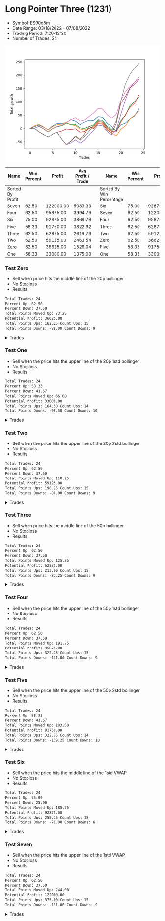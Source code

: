 # Long Pointer Three (1231) 
- Symbol: ES90d5m
- Date Range: 03/18/2022 - 07/08/2022
- Trading Period: 7:20-12:30
- Number of Trades: 24

![Plot](LongPointerThree(1231)ES90d5m.png)

| Name | Win Percent | Profit | Avg Profit / Trade |     | Name | Win Percent | Profit | Avg Profit / Trade |
| ---- | ----------- | ------ | ------------------ | --- | ---- | ----------- | ------ | ------------------ |
| Sorted By <br> Profit | | | | | Sorted By <br> Win Percentage ||||
| Seven | 62.50 | 122000.00 | 5083.33 |     | Six | 75.00 | 92875.00 | 3869.79 |
| Four | 62.50 | 95875.00 | 3994.79 |     | Seven | 62.50 | 122000.00 | 5083.33 |
| Six | 75.00 | 92875.00 | 3869.79 |     | Four | 62.50 | 95875.00 | 3994.79 |
| Five | 58.33 | 91750.00 | 3822.92 |     | Three | 62.50 | 62875.00 | 2619.79 |
| Three | 62.50 | 62875.00 | 2619.79 |     | Two | 62.50 | 59125.00 | 2463.54 |
| Two | 62.50 | 59125.00 | 2463.54 |     | Zero | 62.50 | 36625.00 | 1526.04 |
| Zero | 62.50 | 36625.00 | 1526.04 |     | Five | 58.33 | 91750.00 | 3822.92 |
| One | 58.33 | 33000.00 | 1375.00 |     | One | 58.33 | 33000.00 | 1375.00 |

### Test Zero
* Sell when price hits the middle line of the 20p bollinger
* No Stoploss
* Results:
```
Total Trades: 24
Percent Up: 62.50
Percent Down: 37.50
Total Points Moved Up: 73.25
Potential Profit: 36625.00
Total Points Ups: 162.25 Count Ups: 15
Total Points Downs: -89.00 Count Downs: 9
```

<details><summary>Trades</summary>

<code>In: 2022-03-23 10:50:00		Out: 2022-03-23 11:28:15		Total Position Time: 38:15		Total Move Up: 7.25		Total to Date: 7.25</code> <br />
<code>In: 2022-03-30 08:30:00		Out: 2022-03-30 09:00:30		Total Position Time: 30:30		Total Move Up: 6.25		Total to Date: 13.50</code> <br />
<code>In: 2022-03-30 10:45:00		Out: 2022-03-30 12:47:25		Total Position Time: 122:25		Total Move Up: -8.00		Total to Date: 5.50</code> <br />
<code>In: 2022-03-30 10:50:00		Out: 2022-03-30 12:47:25		Total Position Time: 117:25		Total Move Up: -9.50		Total to Date: -4.00</code> <br />
<code>In: 2022-03-30 12:25:00		Out: 2022-03-30 12:47:25		Total Position Time: 22:25		Total Move Up: 14.50		Total to Date: 10.50</code> <br />
<code>In: 2022-03-30 12:30:00		Out: 2022-03-30 12:47:25		Total Position Time: 17:25		Total Move Up: 8.50		Total to Date: 19.00</code> <br />
<code>In: 2022-03-31 09:40:00		Out: 2022-03-31 10:31:10		Total Position Time: 51:10		Total Move Up: 0.75		Total to Date: 19.75</code> <br />
<code>In: 2022-03-31 11:25:00		Out: 2022-03-31 11:59:20		Total Position Time: 34:20		Total Move Up: 2.50		Total to Date: 22.25</code> <br />
<code>In: 2022-04-01 07:30:00		Out: 2022-04-01 07:53:00		Total Position Time: 23:00		Total Move Up: 11.00		Total to Date: 33.25</code> <br />
<code>In: 2022-04-01 08:50:00		Out: 2022-04-01 10:36:15		Total Position Time: 106:15		Total Move Up: -5.50		Total to Date: 27.75</code> <br />
<code>In: 2022-04-05 12:20:00		Out: 2022-04-05 12:50:00		Total Position Time: 30:00		Total Move Up: -12.50		Total to Date: 15.25</code> <br />
<code>In: 2022-04-07 07:55:00		Out: 2022-04-07 08:01:10		Total Position Time: 06:10		Total Move Up: 8.50		Total to Date: 23.75</code> <br />
<code>In: 2022-04-07 08:35:00		Out: 2022-04-07 09:10:45		Total Position Time: 35:45		Total Move Up: 7.25		Total to Date: 31.00</code> <br />
<code>In: 2022-04-18 08:55:00		Out: 2022-04-18 09:55:05		Total Position Time: 60:05		Total Move Up: -1.00		Total to Date: 30.00</code> <br />
<code>In: 2022-04-20 12:00:00		Out: 2022-04-20 12:25:05		Total Position Time: 25:05		Total Move Up: 14.25		Total to Date: 44.25</code> <br />
<code>In: 2022-04-27 12:25:00		Out: 2022-04-27 12:50:00		Total Position Time: 25:00		Total Move Up: -2.50		Total to Date: 41.75</code> <br />
<code>In: 2022-04-29 11:55:00		Out: 2022-04-29 12:50:00		Total Position Time: 55:00		Total Move Up: -21.75		Total to Date: 20.00</code> <br />
<code>In: 2022-04-29 12:15:00		Out: 2022-04-29 12:50:00		Total Position Time: 35:00		Total Move Up: -12.25		Total to Date: 7.75</code> <br />
<code>In: 2022-05-02 10:10:00		Out: 2022-05-02 11:53:40		Total Position Time: 103:40		Total Move Up: -16.00		Total to Date: -8.25</code> <br />
<code>In: 2022-05-02 11:45:00		Out: 2022-05-02 11:53:40		Total Position Time: 08:40		Total Move Up: 22.25		Total to Date: 14.00</code> <br />
<code>In: 2022-05-10 08:15:00		Out: 2022-05-10 09:46:10		Total Position Time: 91:10		Total Move Up: 6.25		Total to Date: 20.25</code> <br />
<code>In: 2022-05-13 11:15:00		Out: 2022-05-13 11:51:50		Total Position Time: 36:50		Total Move Up: 16.00		Total to Date: 36.25</code> <br />
<code>In: 2022-06-29 09:35:00		Out: 2022-06-29 10:01:50		Total Position Time: 26:50		Total Move Up: 9.75		Total to Date: 46.00</code> <br />
<code>In: 2022-06-30 12:20:00		Out: 2022-06-30 12:32:55		Total Position Time: 12:55		Total Move Up: 27.25		Total to Date: 73.25</code> <br />


</details>

### Test One
* Sell when the price hits the upper line of the 20p 1std bollinger
* No Stoploss
* Results:
```
Total Trades: 24
Percent Up: 58.33
Percent Down: 41.67
Total Points Moved Up: 66.00
Potential Profit: 33000.00
Total Points Ups: 164.50 Count Ups: 14
Total Points Downs: -98.50 Count Downs: 10
```

<details><summary>Trades</summary>

<code>In: 2022-03-23 10:50:00		Out: 2022-03-23 11:48:45		Total Position Time: 58:45		Total Move Up: 10.75		Total to Date: 10.75</code> <br />
<code>In: 2022-03-30 08:30:00		Out: 2022-03-30 09:37:30		Total Position Time: 67:30		Total Move Up: 5.50		Total to Date: 16.25</code> <br />
<code>In: 2022-03-30 10:45:00		Out: 2022-03-30 12:50:00		Total Position Time: 125:00		Total Move Up: -9.75		Total to Date: 6.50</code> <br />
<code>In: 2022-03-30 10:50:00		Out: 2022-03-30 12:50:00		Total Position Time: 120:00		Total Move Up: -11.25		Total to Date: -4.75</code> <br />
<code>In: 2022-03-30 12:25:00		Out: 2022-03-30 12:50:00		Total Position Time: 25:00		Total Move Up: 12.75		Total to Date: 8.00</code> <br />
<code>In: 2022-03-30 12:30:00		Out: 2022-03-30 12:50:00		Total Position Time: 20:00		Total Move Up: 6.75		Total to Date: 14.75</code> <br />
<code>In: 2022-03-31 09:40:00		Out: 2022-03-31 10:50:05		Total Position Time: 70:05		Total Move Up: 2.00		Total to Date: 16.75</code> <br />
<code>In: 2022-03-31 11:25:00		Out: 2022-03-31 12:00:20		Total Position Time: 35:20		Total Move Up: 6.25		Total to Date: 23.00</code> <br />
<code>In: 2022-04-01 07:30:00		Out: 2022-04-01 10:37:05		Total Position Time: 187:05		Total Move Up: -8.50		Total to Date: 14.50</code> <br />
<code>In: 2022-04-01 08:50:00		Out: 2022-04-01 10:37:05		Total Position Time: 107:05		Total Move Up: -3.25		Total to Date: 11.25</code> <br />
<code>In: 2022-04-05 12:20:00		Out: 2022-04-05 12:50:00		Total Position Time: 30:00		Total Move Up: -12.50		Total to Date: -1.25</code> <br />
<code>In: 2022-04-07 07:55:00		Out: 2022-04-07 10:03:10		Total Position Time: 128:10		Total Move Up: -3.75		Total to Date: -5.00</code> <br />
<code>In: 2022-04-07 08:35:00		Out: 2022-04-07 10:03:10		Total Position Time: 88:10		Total Move Up: 6.25		Total to Date: 1.25</code> <br />
<code>In: 2022-04-18 08:55:00		Out: 2022-04-18 10:08:10		Total Position Time: 73:10		Total Move Up: 2.75		Total to Date: 4.00</code> <br />
<code>In: 2022-04-20 12:00:00		Out: 2022-04-20 12:45:15		Total Position Time: 45:15		Total Move Up: 18.00		Total to Date: 22.00</code> <br />
<code>In: 2022-04-27 12:25:00		Out: 2022-04-27 12:50:00		Total Position Time: 25:00		Total Move Up: -2.50		Total to Date: 19.50</code> <br />
<code>In: 2022-04-29 11:55:00		Out: 2022-04-29 12:50:00		Total Position Time: 55:00		Total Move Up: -21.75		Total to Date: -2.25</code> <br />
<code>In: 2022-04-29 12:15:00		Out: 2022-04-29 12:50:00		Total Position Time: 35:00		Total Move Up: -12.25		Total to Date: -14.50</code> <br />
<code>In: 2022-05-02 10:10:00		Out: 2022-05-02 12:05:15		Total Position Time: 115:15		Total Move Up: -13.00		Total to Date: -27.50</code> <br />
<code>In: 2022-05-02 11:45:00		Out: 2022-05-02 12:05:15		Total Position Time: 20:15		Total Move Up: 25.25		Total to Date: -2.25</code> <br />
<code>In: 2022-05-10 08:15:00		Out: 2022-05-10 10:05:20		Total Position Time: 110:20		Total Move Up: 12.00		Total to Date: 9.75</code> <br />
<code>In: 2022-05-13 11:15:00		Out: 2022-05-13 12:00:35		Total Position Time: 45:35		Total Move Up: 26.75		Total to Date: 36.50</code> <br />
<code>In: 2022-06-29 09:35:00		Out: 2022-06-29 10:39:35		Total Position Time: 64:35		Total Move Up: 11.50		Total to Date: 48.00</code> <br />
<code>In: 2022-06-30 12:20:00		Out: 2022-06-30 12:50:00		Total Position Time: 30:00		Total Move Up: 18.00		Total to Date: 66.00</code> <br />


</details>

### Test Two
* Sell when the price hits the upper line of the 20p 2std bollinger
* No Stoploss
* Results:
```
Total Trades: 24
Percent Up: 62.50
Percent Down: 37.50
Total Points Moved Up: 118.25
Potential Profit: 59125.00
Total Points Ups: 198.25 Count Ups: 15
Total Points Downs: -80.00 Count Downs: 9
```

<details><summary>Trades</summary>

<code>In: 2022-03-23 10:50:00		Out: 2022-03-23 12:50:00		Total Position Time: 120:00		Total Move Up: 1.25		Total to Date: 1.25</code> <br />
<code>In: 2022-03-30 08:30:00		Out: 2022-03-30 09:40:10		Total Position Time: 70:10		Total Move Up: 7.25		Total to Date: 8.50</code> <br />
<code>In: 2022-03-30 10:45:00		Out: 2022-03-30 12:50:00		Total Position Time: 125:00		Total Move Up: -9.75		Total to Date: -1.25</code> <br />
<code>In: 2022-03-30 10:50:00		Out: 2022-03-30 12:50:00		Total Position Time: 120:00		Total Move Up: -11.25		Total to Date: -12.50</code> <br />
<code>In: 2022-03-30 12:25:00		Out: 2022-03-30 12:50:00		Total Position Time: 25:00		Total Move Up: 12.75		Total to Date: 0.25</code> <br />
<code>In: 2022-03-30 12:30:00		Out: 2022-03-30 12:50:00		Total Position Time: 20:00		Total Move Up: 6.75		Total to Date: 7.00</code> <br />
<code>In: 2022-03-31 09:40:00		Out: 2022-03-31 10:51:00		Total Position Time: 71:00		Total Move Up: 3.75		Total to Date: 10.75</code> <br />
<code>In: 2022-03-31 11:25:00		Out: 2022-03-31 12:02:30		Total Position Time: 37:30		Total Move Up: 9.25		Total to Date: 20.00</code> <br />
<code>In: 2022-04-01 07:30:00		Out: 2022-04-01 10:38:20		Total Position Time: 188:20		Total Move Up: -5.00		Total to Date: 15.00</code> <br />
<code>In: 2022-04-01 08:50:00		Out: 2022-04-01 10:38:20		Total Position Time: 108:20		Total Move Up: 0.25		Total to Date: 15.25</code> <br />
<code>In: 2022-04-05 12:20:00		Out: 2022-04-05 12:50:00		Total Position Time: 30:00		Total Move Up: -12.50		Total to Date: 2.75</code> <br />
<code>In: 2022-04-07 07:55:00		Out: 2022-04-07 10:06:40		Total Position Time: 131:40		Total Move Up: -2.50		Total to Date: 0.25</code> <br />
<code>In: 2022-04-07 08:35:00		Out: 2022-04-07 10:06:40		Total Position Time: 91:40		Total Move Up: 7.50		Total to Date: 7.75</code> <br />
<code>In: 2022-04-18 08:55:00		Out: 2022-04-18 10:10:25		Total Position Time: 75:25		Total Move Up: 6.00		Total to Date: 13.75</code> <br />
<code>In: 2022-04-20 12:00:00		Out: 2022-04-20 12:50:00		Total Position Time: 50:00		Total Move Up: 19.25		Total to Date: 33.00</code> <br />
<code>In: 2022-04-27 12:25:00		Out: 2022-04-27 12:50:00		Total Position Time: 25:00		Total Move Up: -2.50		Total to Date: 30.50</code> <br />
<code>In: 2022-04-29 11:55:00		Out: 2022-04-29 12:50:00		Total Position Time: 55:00		Total Move Up: -21.75		Total to Date: 8.75</code> <br />
<code>In: 2022-04-29 12:15:00		Out: 2022-04-29 12:50:00		Total Position Time: 35:00		Total Move Up: -12.25		Total to Date: -3.50</code> <br />
<code>In: 2022-05-02 10:10:00		Out: 2022-05-02 12:09:40		Total Position Time: 119:40		Total Move Up: -2.50		Total to Date: -6.00</code> <br />
<code>In: 2022-05-02 11:45:00		Out: 2022-05-02 12:09:40		Total Position Time: 24:40		Total Move Up: 35.75		Total to Date: 29.75</code> <br />
<code>In: 2022-05-10 08:15:00		Out: 2022-05-10 10:29:05		Total Position Time: 134:05		Total Move Up: 18.25		Total to Date: 48.00</code> <br />
<code>In: 2022-05-13 11:15:00		Out: 2022-05-13 12:14:45		Total Position Time: 59:45		Total Move Up: 37.25		Total to Date: 85.25</code> <br />
<code>In: 2022-06-29 09:35:00		Out: 2022-06-29 10:43:40		Total Position Time: 68:40		Total Move Up: 15.00		Total to Date: 100.25</code> <br />
<code>In: 2022-06-30 12:20:00		Out: 2022-06-30 12:50:00		Total Position Time: 30:00		Total Move Up: 18.00		Total to Date: 118.25</code> <br />


</details>

### Test Three
* Sell when price hits the middle line of the 50p bollinger
* No Stoploss
* Results:
```
Total Trades: 24
Percent Up: 62.50
Percent Down: 37.50
Total Points Moved Up: 125.75
Potential Profit: 62875.00
Total Points Ups: 213.00 Count Ups: 15
Total Points Downs: -87.25 Count Downs: 9
```

<details><summary>Trades</summary>

<code>In: 2022-03-23 10:50:00		Out: 2022-03-23 12:50:00		Total Position Time: 120:00		Total Move Up: 1.25		Total to Date: 1.25</code> <br />
<code>In: 2022-03-30 08:30:00		Out: 2022-03-30 12:50:00		Total Position Time: 260:00		Total Move Up: -13.25		Total to Date: -12.00</code> <br />
<code>In: 2022-03-30 10:45:00		Out: 2022-03-30 12:50:00		Total Position Time: 125:00		Total Move Up: -9.75		Total to Date: -21.75</code> <br />
<code>In: 2022-03-30 10:50:00		Out: 2022-03-30 12:50:00		Total Position Time: 120:00		Total Move Up: -11.25		Total to Date: -33.00</code> <br />
<code>In: 2022-03-30 12:25:00		Out: 2022-03-30 12:50:00		Total Position Time: 25:00		Total Move Up: 12.75		Total to Date: -20.25</code> <br />
<code>In: 2022-03-30 12:30:00		Out: 2022-03-30 12:50:00		Total Position Time: 20:00		Total Move Up: 6.75		Total to Date: -13.50</code> <br />
<code>In: 2022-03-31 09:40:00		Out: 2022-03-31 10:52:00		Total Position Time: 72:00		Total Move Up: 4.50		Total to Date: -9.00</code> <br />
<code>In: 2022-03-31 11:25:00		Out: 2022-03-31 12:01:05		Total Position Time: 36:05		Total Move Up: 7.75		Total to Date: -1.25</code> <br />
<code>In: 2022-04-01 07:30:00		Out: 2022-04-01 11:02:35		Total Position Time: 212:35		Total Move Up: -2.25		Total to Date: -3.50</code> <br />
<code>In: 2022-04-01 08:50:00		Out: 2022-04-01 11:02:35		Total Position Time: 132:35		Total Move Up: 3.00		Total to Date: -0.50</code> <br />
<code>In: 2022-04-05 12:20:00		Out: 2022-04-05 12:50:00		Total Position Time: 30:00		Total Move Up: -12.50		Total to Date: -13.00</code> <br />
<code>In: 2022-04-07 07:55:00		Out: 2022-04-07 10:11:40		Total Position Time: 136:40		Total Move Up: 1.75		Total to Date: -11.25</code> <br />
<code>In: 2022-04-07 08:35:00		Out: 2022-04-07 10:11:40		Total Position Time: 96:40		Total Move Up: 11.75		Total to Date: 0.50</code> <br />
<code>In: 2022-04-18 08:55:00		Out: 2022-04-18 10:31:35		Total Position Time: 96:35		Total Move Up: 8.50		Total to Date: 9.00</code> <br />
<code>In: 2022-04-20 12:00:00		Out: 2022-04-20 12:25:50		Total Position Time: 25:50		Total Move Up: 17.25		Total to Date: 26.25</code> <br />
<code>In: 2022-04-27 12:25:00		Out: 2022-04-27 12:50:00		Total Position Time: 25:00		Total Move Up: -2.50		Total to Date: 23.75</code> <br />
<code>In: 2022-04-29 11:55:00		Out: 2022-04-29 12:50:00		Total Position Time: 55:00		Total Move Up: -21.75		Total to Date: 2.00</code> <br />
<code>In: 2022-04-29 12:15:00		Out: 2022-04-29 12:50:00		Total Position Time: 35:00		Total Move Up: -12.25		Total to Date: -10.25</code> <br />
<code>In: 2022-05-02 10:10:00		Out: 2022-05-02 12:10:10		Total Position Time: 120:10		Total Move Up: -1.75		Total to Date: -12.00</code> <br />
<code>In: 2022-05-02 11:45:00		Out: 2022-05-02 12:10:10		Total Position Time: 25:10		Total Move Up: 36.50		Total to Date: 24.50</code> <br />
<code>In: 2022-05-10 08:15:00		Out: 2022-05-10 10:32:25		Total Position Time: 137:25		Total Move Up: 25.50		Total to Date: 50.00</code> <br />
<code>In: 2022-05-13 11:15:00		Out: 2022-05-13 12:01:10		Total Position Time: 46:10		Total Move Up: 29.00		Total to Date: 79.00</code> <br />
<code>In: 2022-06-29 09:35:00		Out: 2022-06-29 10:10:45		Total Position Time: 35:45		Total Move Up: 15.25		Total to Date: 94.25</code> <br />
<code>In: 2022-06-30 12:20:00		Out: 2022-06-30 12:36:55		Total Position Time: 16:55		Total Move Up: 31.50		Total to Date: 125.75</code> <br />


</details>

### Test Four
* Sell when the price hits the upper line of the 50p 1std bollinger
* No Stoploss
* Results:
```
Total Trades: 24
Percent Up: 62.50
Percent Down: 37.50
Total Points Moved Up: 191.75
Potential Profit: 95875.00
Total Points Ups: 322.75 Count Ups: 15
Total Points Downs: -131.00 Count Downs: 9
```

<details><summary>Trades</summary>

<code>In: 2022-03-23 10:50:00		Out: 2022-03-23 12:50:00		Total Position Time: 120:00		Total Move Up: 1.25		Total to Date: 1.25</code> <br />
<code>In: 2022-03-30 08:30:00		Out: 2022-03-30 12:50:00		Total Position Time: 260:00		Total Move Up: -13.25		Total to Date: -12.00</code> <br />
<code>In: 2022-03-30 10:45:00		Out: 2022-03-30 12:50:00		Total Position Time: 125:00		Total Move Up: -9.75		Total to Date: -21.75</code> <br />
<code>In: 2022-03-30 10:50:00		Out: 2022-03-30 12:50:00		Total Position Time: 120:00		Total Move Up: -11.25		Total to Date: -33.00</code> <br />
<code>In: 2022-03-30 12:25:00		Out: 2022-03-30 12:50:00		Total Position Time: 25:00		Total Move Up: 12.75		Total to Date: -20.25</code> <br />
<code>In: 2022-03-30 12:30:00		Out: 2022-03-30 12:50:00		Total Position Time: 20:00		Total Move Up: 6.75		Total to Date: -13.50</code> <br />
<code>In: 2022-03-31 09:40:00		Out: 2022-03-31 12:50:00		Total Position Time: 190:00		Total Move Up: -27.25		Total to Date: -40.75</code> <br />
<code>In: 2022-03-31 11:25:00		Out: 2022-03-31 12:50:00		Total Position Time: 85:00		Total Move Up: -20.50		Total to Date: -61.25</code> <br />
<code>In: 2022-04-01 07:30:00		Out: 2022-04-01 11:06:00		Total Position Time: 216:00		Total Move Up: 6.50		Total to Date: -54.75</code> <br />
<code>In: 2022-04-01 08:50:00		Out: 2022-04-01 11:06:00		Total Position Time: 136:00		Total Move Up: 11.75		Total to Date: -43.00</code> <br />
<code>In: 2022-04-05 12:20:00		Out: 2022-04-05 12:50:00		Total Position Time: 30:00		Total Move Up: -12.50		Total to Date: -55.50</code> <br />
<code>In: 2022-04-07 07:55:00		Out: 2022-04-07 10:19:30		Total Position Time: 144:30		Total Move Up: 10.00		Total to Date: -45.50</code> <br />
<code>In: 2022-04-07 08:35:00		Out: 2022-04-07 10:19:30		Total Position Time: 104:30		Total Move Up: 20.00		Total to Date: -25.50</code> <br />
<code>In: 2022-04-18 08:55:00		Out: 2022-04-18 10:35:40		Total Position Time: 100:40		Total Move Up: 19.50		Total to Date: -6.00</code> <br />
<code>In: 2022-04-20 12:00:00		Out: 2022-04-20 12:50:00		Total Position Time: 50:00		Total Move Up: 19.25		Total to Date: 13.25</code> <br />
<code>In: 2022-04-27 12:25:00		Out: 2022-04-27 12:50:00		Total Position Time: 25:00		Total Move Up: -2.50		Total to Date: 10.75</code> <br />
<code>In: 2022-04-29 11:55:00		Out: 2022-04-29 12:50:00		Total Position Time: 55:00		Total Move Up: -21.75		Total to Date: -11.00</code> <br />
<code>In: 2022-04-29 12:15:00		Out: 2022-04-29 12:50:00		Total Position Time: 35:00		Total Move Up: -12.25		Total to Date: -23.25</code> <br />
<code>In: 2022-05-02 10:10:00		Out: 2022-05-02 12:20:25		Total Position Time: 130:25		Total Move Up: 18.50		Total to Date: -4.75</code> <br />
<code>In: 2022-05-02 11:45:00		Out: 2022-05-02 12:20:25		Total Position Time: 35:25		Total Move Up: 56.75		Total to Date: 52.00</code> <br />
<code>In: 2022-05-10 08:15:00		Out: 2022-05-10 10:47:20		Total Position Time: 152:20		Total Move Up: 54.50		Total to Date: 106.50</code> <br />
<code>In: 2022-05-13 11:15:00		Out: 2022-05-13 12:29:40		Total Position Time: 74:40		Total Move Up: 43.75		Total to Date: 150.25</code> <br />
<code>In: 2022-06-29 09:35:00		Out: 2022-06-29 11:01:35		Total Position Time: 86:35		Total Move Up: 23.50		Total to Date: 173.75</code> <br />
<code>In: 2022-06-30 12:20:00		Out: 2022-06-30 12:50:00		Total Position Time: 30:00		Total Move Up: 18.00		Total to Date: 191.75</code> <br />


</details>

### Test Five
* Sell when the price hits the upper line of the 50p 2std bollinger
* No Stoploss
* Results:
```
Total Trades: 24
Percent Up: 58.33
Percent Down: 41.67
Total Points Moved Up: 183.50
Potential Profit: 91750.00
Total Points Ups: 322.75 Count Ups: 14
Total Points Downs: -139.25 Count Downs: 10
```

<details><summary>Trades</summary>

<code>In: 2022-03-23 10:50:00		Out: 2022-03-23 12:50:00		Total Position Time: 120:00		Total Move Up: 1.25		Total to Date: 1.25</code> <br />
<code>In: 2022-03-30 08:30:00		Out: 2022-03-30 12:50:00		Total Position Time: 260:00		Total Move Up: -13.25		Total to Date: -12.00</code> <br />
<code>In: 2022-03-30 10:45:00		Out: 2022-03-30 12:50:00		Total Position Time: 125:00		Total Move Up: -9.75		Total to Date: -21.75</code> <br />
<code>In: 2022-03-30 10:50:00		Out: 2022-03-30 12:50:00		Total Position Time: 120:00		Total Move Up: -11.25		Total to Date: -33.00</code> <br />
<code>In: 2022-03-30 12:25:00		Out: 2022-03-30 12:50:00		Total Position Time: 25:00		Total Move Up: 12.75		Total to Date: -20.25</code> <br />
<code>In: 2022-03-30 12:30:00		Out: 2022-03-30 12:50:00		Total Position Time: 20:00		Total Move Up: 6.75		Total to Date: -13.50</code> <br />
<code>In: 2022-03-31 09:40:00		Out: 2022-03-31 12:50:00		Total Position Time: 190:00		Total Move Up: -27.25		Total to Date: -40.75</code> <br />
<code>In: 2022-03-31 11:25:00		Out: 2022-03-31 12:50:00		Total Position Time: 85:00		Total Move Up: -20.50		Total to Date: -61.25</code> <br />
<code>In: 2022-04-01 07:30:00		Out: 2022-04-01 11:31:40		Total Position Time: 241:40		Total Move Up: 13.75		Total to Date: -47.50</code> <br />
<code>In: 2022-04-01 08:50:00		Out: 2022-04-01 11:31:40		Total Position Time: 161:40		Total Move Up: 19.00		Total to Date: -28.50</code> <br />
<code>In: 2022-04-05 12:20:00		Out: 2022-04-05 12:50:00		Total Position Time: 30:00		Total Move Up: -12.50		Total to Date: -41.00</code> <br />
<code>In: 2022-04-07 07:55:00		Out: 2022-04-07 10:56:10		Total Position Time: 181:10		Total Move Up: 19.50		Total to Date: -21.50</code> <br />
<code>In: 2022-04-07 08:35:00		Out: 2022-04-07 10:56:10		Total Position Time: 141:10		Total Move Up: 29.50		Total to Date: 8.00</code> <br />
<code>In: 2022-04-18 08:55:00		Out: 2022-04-18 12:50:00		Total Position Time: 235:00		Total Move Up: -8.25		Total to Date: -0.25</code> <br />
<code>In: 2022-04-20 12:00:00		Out: 2022-04-20 12:50:00		Total Position Time: 50:00		Total Move Up: 19.25		Total to Date: 19.00</code> <br />
<code>In: 2022-04-27 12:25:00		Out: 2022-04-27 12:50:00		Total Position Time: 25:00		Total Move Up: -2.50		Total to Date: 16.50</code> <br />
<code>In: 2022-04-29 11:55:00		Out: 2022-04-29 12:50:00		Total Position Time: 55:00		Total Move Up: -21.75		Total to Date: -5.25</code> <br />
<code>In: 2022-04-29 12:15:00		Out: 2022-04-29 12:50:00		Total Position Time: 35:00		Total Move Up: -12.25		Total to Date: -17.50</code> <br />
<code>In: 2022-05-02 10:10:00		Out: 2022-05-02 12:30:30		Total Position Time: 140:30		Total Move Up: 36.75		Total to Date: 19.25</code> <br />
<code>In: 2022-05-02 11:45:00		Out: 2022-05-02 12:30:30		Total Position Time: 45:30		Total Move Up: 75.00		Total to Date: 94.25</code> <br />
<code>In: 2022-05-10 08:15:00		Out: 2022-05-10 12:50:00		Total Position Time: 275:00		Total Move Up: 25.50		Total to Date: 119.75</code> <br />
<code>In: 2022-05-13 11:15:00		Out: 2022-05-13 12:50:00		Total Position Time: 95:00		Total Move Up: 32.50		Total to Date: 152.25</code> <br />
<code>In: 2022-06-29 09:35:00		Out: 2022-06-29 12:50:00		Total Position Time: 195:00		Total Move Up: 13.25		Total to Date: 165.50</code> <br />
<code>In: 2022-06-30 12:20:00		Out: 2022-06-30 12:50:00		Total Position Time: 30:00		Total Move Up: 18.00		Total to Date: 183.50</code> <br />


</details>

### Test Six
* Sell when the price hits the middle line of the 1std VWAP
* No Stoploss
* Results:
```
Total Trades: 24
Percent Up: 75.00
Percent Down: 25.00
Total Points Moved Up: 185.75
Potential Profit: 92875.00
Total Points Ups: 255.75 Count Ups: 18
Total Points Downs: -70.00 Count Downs: 6
```

<details><summary>Trades</summary>

<code>In: 2022-03-23 10:50:00		Out: 2022-03-23 12:50:00		Total Position Time: 120:00		Total Move Up: 1.25		Total to Date: 1.25</code> <br />
<code>In: 2022-03-30 08:30:00		Out: 2022-03-30 09:44:10		Total Position Time: 74:10		Total Move Up: 8.50		Total to Date: 9.75</code> <br />
<code>In: 2022-03-30 10:45:00		Out: 2022-03-30 12:50:00		Total Position Time: 125:00		Total Move Up: -9.75		Total to Date: 0.00</code> <br />
<code>In: 2022-03-30 10:50:00		Out: 2022-03-30 12:50:00		Total Position Time: 120:00		Total Move Up: -11.25		Total to Date: -11.25</code> <br />
<code>In: 2022-03-30 12:25:00		Out: 2022-03-30 12:50:00		Total Position Time: 25:00		Total Move Up: 12.75		Total to Date: 1.50</code> <br />
<code>In: 2022-03-30 12:30:00		Out: 2022-03-30 12:50:00		Total Position Time: 20:00		Total Move Up: 6.75		Total to Date: 8.25</code> <br />
<code>In: 2022-03-31 09:40:00		Out: 2022-03-31 10:52:10		Total Position Time: 72:10		Total Move Up: 5.00		Total to Date: 13.25</code> <br />
<code>In: 2022-03-31 11:25:00		Out: 2022-03-31 12:02:30		Total Position Time: 37:30		Total Move Up: 9.25		Total to Date: 22.50</code> <br />
<code>In: 2022-04-01 07:30:00		Out: 2022-04-01 07:51:50		Total Position Time: 21:50		Total Move Up: 10.25		Total to Date: 32.75</code> <br />
<code>In: 2022-04-01 08:50:00		Out: 2022-04-01 11:05:00		Total Position Time: 135:00		Total Move Up: 7.75		Total to Date: 40.50</code> <br />
<code>In: 2022-04-05 12:20:00		Out: 2022-04-05 12:50:00		Total Position Time: 30:00		Total Move Up: -12.50		Total to Date: 28.00</code> <br />
<code>In: 2022-04-07 07:55:00		Out: 2022-04-07 10:12:10		Total Position Time: 137:10		Total Move Up: 3.25		Total to Date: 31.25</code> <br />
<code>In: 2022-04-07 08:35:00		Out: 2022-04-07 10:12:10		Total Position Time: 97:10		Total Move Up: 13.25		Total to Date: 44.50</code> <br />
<code>In: 2022-04-18 08:55:00		Out: 2022-04-18 10:32:10		Total Position Time: 97:10		Total Move Up: 12.75		Total to Date: 57.25</code> <br />
<code>In: 2022-04-20 12:00:00		Out: 2022-04-20 12:26:10		Total Position Time: 26:10		Total Move Up: 18.00		Total to Date: 75.25</code> <br />
<code>In: 2022-04-27 12:25:00		Out: 2022-04-27 12:50:00		Total Position Time: 25:00		Total Move Up: -2.50		Total to Date: 72.75</code> <br />
<code>In: 2022-04-29 11:55:00		Out: 2022-04-29 12:50:00		Total Position Time: 55:00		Total Move Up: -21.75		Total to Date: 51.00</code> <br />
<code>In: 2022-04-29 12:15:00		Out: 2022-04-29 12:50:00		Total Position Time: 35:00		Total Move Up: -12.25		Total to Date: 38.75</code> <br />
<code>In: 2022-05-02 10:10:00		Out: 2022-05-02 12:16:15		Total Position Time: 126:15		Total Move Up: 13.50		Total to Date: 52.25</code> <br />
<code>In: 2022-05-02 11:45:00		Out: 2022-05-02 12:16:15		Total Position Time: 31:15		Total Move Up: 51.75		Total to Date: 104.00</code> <br />
<code>In: 2022-05-10 08:15:00		Out: 2022-05-10 10:35:05		Total Position Time: 140:05		Total Move Up: 34.25		Total to Date: 138.25</code> <br />
<code>In: 2022-05-13 11:15:00		Out: 2022-05-13 11:52:25		Total Position Time: 37:25		Total Move Up: 19.00		Total to Date: 157.25</code> <br />
<code>In: 2022-06-29 09:35:00		Out: 2022-06-29 10:10:55		Total Position Time: 35:55		Total Move Up: 15.75		Total to Date: 173.00</code> <br />
<code>In: 2022-06-30 12:20:00		Out: 2022-06-30 12:25:45		Total Position Time: 05:45		Total Move Up: 12.75		Total to Date: 185.75</code> <br />


</details>

### Test Seven
* Sell when the price hits the upper line of the 1std VWAP
* No Stoploss
* Results:
```
Total Trades: 24
Percent Up: 62.50
Percent Down: 37.50
Total Points Moved Up: 244.00
Potential Profit: 122000.00
Total Points Ups: 375.00 Count Ups: 15
Total Points Downs: -131.00 Count Downs: 9
```

<details><summary>Trades</summary>

<code>In: 2022-03-23 10:50:00		Out: 2022-03-23 12:50:00		Total Position Time: 120:00		Total Move Up: 1.25		Total to Date: 1.25</code> <br />
<code>In: 2022-03-30 08:30:00		Out: 2022-03-30 12:50:00		Total Position Time: 260:00		Total Move Up: -13.25		Total to Date: -12.00</code> <br />
<code>In: 2022-03-30 10:45:00		Out: 2022-03-30 12:50:00		Total Position Time: 125:00		Total Move Up: -9.75		Total to Date: -21.75</code> <br />
<code>In: 2022-03-30 10:50:00		Out: 2022-03-30 12:50:00		Total Position Time: 120:00		Total Move Up: -11.25		Total to Date: -33.00</code> <br />
<code>In: 2022-03-30 12:25:00		Out: 2022-03-30 12:50:00		Total Position Time: 25:00		Total Move Up: 12.75		Total to Date: -20.25</code> <br />
<code>In: 2022-03-30 12:30:00		Out: 2022-03-30 12:50:00		Total Position Time: 20:00		Total Move Up: 6.75		Total to Date: -13.50</code> <br />
<code>In: 2022-03-31 09:40:00		Out: 2022-03-31 12:50:00		Total Position Time: 190:00		Total Move Up: -27.25		Total to Date: -40.75</code> <br />
<code>In: 2022-03-31 11:25:00		Out: 2022-03-31 12:50:00		Total Position Time: 85:00		Total Move Up: -20.50		Total to Date: -61.25</code> <br />
<code>In: 2022-04-01 07:30:00		Out: 2022-04-01 11:30:15		Total Position Time: 240:15		Total Move Up: 12.25		Total to Date: -49.00</code> <br />
<code>In: 2022-04-01 08:50:00		Out: 2022-04-01 11:30:15		Total Position Time: 160:15		Total Move Up: 17.50		Total to Date: -31.50</code> <br />
<code>In: 2022-04-05 12:20:00		Out: 2022-04-05 12:50:00		Total Position Time: 30:00		Total Move Up: -12.50		Total to Date: -44.00</code> <br />
<code>In: 2022-04-07 07:55:00		Out: 2022-04-07 10:20:20		Total Position Time: 145:20		Total Move Up: 12.00		Total to Date: -32.00</code> <br />
<code>In: 2022-04-07 08:35:00		Out: 2022-04-07 10:20:20		Total Position Time: 105:20		Total Move Up: 22.00		Total to Date: -10.00</code> <br />
<code>In: 2022-04-18 08:55:00		Out: 2022-04-18 10:35:45		Total Position Time: 100:45		Total Move Up: 20.50		Total to Date: 10.50</code> <br />
<code>In: 2022-04-20 12:00:00		Out: 2022-04-20 12:50:00		Total Position Time: 50:00		Total Move Up: 19.25		Total to Date: 29.75</code> <br />
<code>In: 2022-04-27 12:25:00		Out: 2022-04-27 12:50:00		Total Position Time: 25:00		Total Move Up: -2.50		Total to Date: 27.25</code> <br />
<code>In: 2022-04-29 11:55:00		Out: 2022-04-29 12:50:00		Total Position Time: 55:00		Total Move Up: -21.75		Total to Date: 5.50</code> <br />
<code>In: 2022-04-29 12:15:00		Out: 2022-04-29 12:50:00		Total Position Time: 35:00		Total Move Up: -12.25		Total to Date: -6.75</code> <br />
<code>In: 2022-05-02 10:10:00		Out: 2022-05-02 12:30:25		Total Position Time: 140:25		Total Move Up: 35.50		Total to Date: 28.75</code> <br />
<code>In: 2022-05-02 11:45:00		Out: 2022-05-02 12:30:25		Total Position Time: 45:25		Total Move Up: 73.75		Total to Date: 102.50</code> <br />
<code>In: 2022-05-10 08:15:00		Out: 2022-05-10 10:59:00		Total Position Time: 164:00		Total Move Up: 63.50		Total to Date: 166.00</code> <br />
<code>In: 2022-05-13 11:15:00		Out: 2022-05-13 12:14:40		Total Position Time: 59:40		Total Move Up: 36.50		Total to Date: 202.50</code> <br />
<code>In: 2022-06-29 09:35:00		Out: 2022-06-29 11:01:35		Total Position Time: 86:35		Total Move Up: 23.50		Total to Date: 226.00</code> <br />
<code>In: 2022-06-30 12:20:00		Out: 2022-06-30 12:50:00		Total Position Time: 30:00		Total Move Up: 18.00		Total to Date: 244.00</code> <br />


</details>